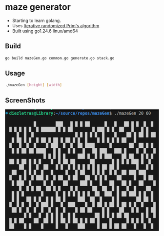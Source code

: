 # maze generator

- Starting to learn golang.
- Uses [Iterative randomized Prim's algorithm](https://en.wikipedia.org/wiki/Maze_generation_algorithm)
- Built using go1.24.6 linux/amd64

## Build

```bash
go build mazeGen.go common.go generate.go stack.go
```

## Usage

```bash
./mazeGen [height] [width]
```

## ScreenShots

![maze1](./images/maze1.png)